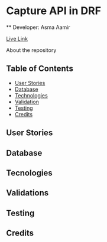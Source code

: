# Capture API in DRF 

** Developer: Asma Aamir 

[Live Link](....)

About the repository


## Table of Contents
- [ User Stories](#user-stories)
- [ Database ](#datebase)
- [ Technologies](#tecnologies)
- [ Validation](#validations)
- [Testing](#testing)
- [Credits](#credits)

## User Stories

## Database

## Tecnologies

## Validations

## Testing 


## Credits
